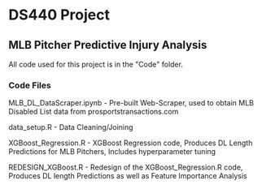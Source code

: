 # DS440 Project

## MLB Pitcher Predictive Injury Analysis

All code used for this project is in the "Code" folder.

### Code Files

MLB_DL_DataScraper.ipynb - Pre-built Web-Scraper, used to obtain MLB Disabled List data from prosportstransactions.com

data_setup.R - Data Cleaning/Joining

XGBoost_Regression.R - XGBoost Regression code, Produces DL Length Predictions for MLB Pitchers, Includes hyperparameter tuning

REDESIGN_XGBoost.R - Redesign of the XGBoost_Regression.R code, Produces DL length Predictions as well as Feature Importance Analysis

